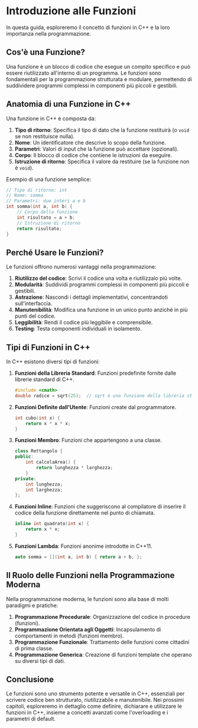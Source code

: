 # Introduzione alle Funzioni

In questa guida, esploreremo il concetto di funzioni in C++ e la loro importanza nella programmazione.

## Cos'è una Funzione?

Una funzione è un blocco di codice che esegue un compito specifico e può essere riutilizzato all'interno di un programma. Le funzioni sono fondamentali per la programmazione strutturata e modulare, permettendo di suddividere programmi complessi in componenti più piccoli e gestibili.

## Anatomia di una Funzione in C++

Una funzione in C++ è composta da:

1. **Tipo di ritorno**: Specifica il tipo di dato che la funzione restituirà (o `void` se non restituisce nulla).
2. **Nome**: Un identificatore che descrive lo scopo della funzione.
3. **Parametri**: Valori di input che la funzione può accettare (opzionali).
4. **Corpo**: Il blocco di codice che contiene le istruzioni da eseguire.
5. **Istruzione di ritorno**: Specifica il valore da restituire (se la funzione non è `void`).

Esempio di una funzione semplice:

```cpp
// Tipo di ritorno: int
// Nome: somma
// Parametri: due interi a e b
int somma(int a, int b) {
    // Corpo della funzione
    int risultato = a + b;
    // Istruzione di ritorno
    return risultato;
}
```

## Perché Usare le Funzioni?

Le funzioni offrono numerosi vantaggi nella programmazione:

1. **Riutilizzo del codice**: Scrivi il codice una volta e riutilizzalo più volte.
2. **Modularità**: Suddividi programmi complessi in componenti più piccoli e gestibili.
3. **Astrazione**: Nascondi i dettagli implementativi, concentrandoti sull'interfaccia.
4. **Manutenibilità**: Modifica una funzione in un unico punto anziché in più punti del codice.
5. **Leggibilità**: Rendi il codice più leggibile e comprensibile.
6. **Testing**: Testa componenti individuali in isolamento.

## Tipi di Funzioni in C++

In C++ esistono diversi tipi di funzioni:

1. **Funzioni della Libreria Standard**: Funzioni predefinite fornite dalle librerie standard di C++.
   ```cpp
   #include <cmath>
   double radice = sqrt(25);  // sqrt è una funzione della libreria standard
   ```

2. **Funzioni Definite dall'Utente**: Funzioni create dal programmatore.
   ```cpp
   int cubo(int x) {
       return x * x * x;
   }
   ```

3. **Funzioni Membro**: Funzioni che appartengono a una classe.
   ```cpp
   class Rettangolo {
   public:
       int calcolaArea() {
           return lunghezza * larghezza;
       }
   private:
       int lunghezza;
       int larghezza;
   };
   ```

4. **Funzioni Inline**: Funzioni che suggeriscono al compilatore di inserire il codice della funzione direttamente nel punto di chiamata.
   ```cpp
   inline int quadrato(int x) {
       return x * x;
   }
   ```

5. **Funzioni Lambda**: Funzioni anonime introdotte in C++11.
   ```cpp
   auto somma = [](int a, int b) { return a + b; };
   ```

## Il Ruolo delle Funzioni nella Programmazione Moderna

Nella programmazione moderna, le funzioni sono alla base di molti paradigmi e pratiche:

1. **Programmazione Procedurale**: Organizzazione del codice in procedure (funzioni).
2. **Programmazione Orientata agli Oggetti**: Incapsulamento di comportamenti in metodi (funzioni membro).
3. **Programmazione Funzionale**: Trattamento delle funzioni come cittadini di prima classe.
4. **Programmazione Generica**: Creazione di funzioni template che operano su diversi tipi di dati.

## Conclusione

Le funzioni sono uno strumento potente e versatile in C++, essenziali per scrivere codice ben strutturato, riutilizzabile e manutenibile. Nei prossimi capitoli, esploreremo in dettaglio come definire, dichiarare e utilizzare le funzioni in C++, insieme a concetti avanzati come l'overloading e i parametri di default.